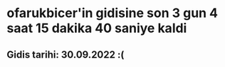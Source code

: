 # ofarukbicer'in gidisine son 3 gun 4 saat 15 dakika 40 saniye kaldi

## Gidis tarihi: 30.09.2022 :(